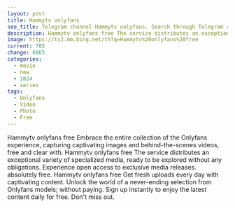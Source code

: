 ```yaml
---
layout: post
title: Hammytv onlyfans
seo_title: Telegram channel Hammytv onlyfans. Search through Telegram channels. Catalog of telegram channels.
description: Hammytv onlyfans free The service distributes an exceptional variety of specialized media, ready to be explored without any obligations. Experience open access to exclusive media releases
image: https://ts2.mm.bing.net/th?q=Hammytv%20onlyfans%20free
current: 785
change: 6865
categories:
  - movie
  - new
  - 2024
  - series
tags: 
  - Onlyfans
  - Video
  - Photo
  - Free
---
```


Hammytv onlyfans free Embrace the entire collection of the Onlyfans experience, capturing captivating images and behind-the-scenes videos, free and clear with. Hammytv onlyfans free The service distributes an exceptional variety of specialized media, ready to be explored without any obligations. Experience open access to exclusive media releases. absolutely free. Hammytv onlyfans free Get fresh uploads every day with captivating content. Unlock the world of a never-ending selection from Onlyfans models; without paying. Sign up instantly to enjoy the latest content daily for free. Don't miss out.
